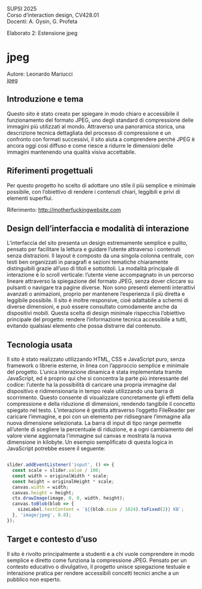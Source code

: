 SUPSI 2025  
Corso d’interaction design, CV428.01  
Docenti: A. Gysin, G. Profeta  

Elaborato 2: Estensione jpeg 

# jpeg
Autore: Leonardo Mariucci  
[jpeg]([https://ixd-supsi.github.io/2023/esempi/mp_hands/es6/1_landmarks](https://leomariu.github.io/jpeg/))


## Introduzione e tema
Questo sito è stato creato per spiegare in modo chiaro e accessibile il funzionamento del formato JPEG, uno degli standard di compressione delle immagini più utilizzati al mondo. Attraverso una panoramica storica, una descrizione tecnica dettagliata del processo di compressione e un confronto con formati successivi, il sito aiuta a comprendere perché JPEG è ancora oggi così diffuso e come riesce a ridurre le dimensioni delle immagini mantenendo una qualità visiva accettabile.


## Riferimenti progettuali
Per questo progetto ho scelto di adottare uno stile il più semplice e minimale possibile, con l’obiettivo di rendere i contenuti chiari, leggibili e privi di elementi superflui.

Riferimento:
http://motherfuckingwebsite.com



## Design dell’interfaccia e modalità di interazione

L’interfaccia del sito presenta un design estremamente semplice e pulito, pensato per facilitare la lettura e guidare l’utente attraverso i contenuti senza distrazioni. Il layout è composto da una singola colonna centrale, con testi ben organizzati in paragrafi e sezioni tematiche chiaramente distinguibili grazie all’uso di titoli e sottotitoli. La modalità principale di interazione è lo scroll verticale: l’utente viene accompagnato in un percorso lineare attraverso la spiegazione del formato JPEG, senza dover cliccare su pulsanti o navigare tra pagine diverse. Non sono presenti elementi interattivi avanzati o animazioni, proprio per mantenere l’esperienza il più diretta e leggibile possibile. Il sito è inoltre responsive, cioè adattabile a schermi di diverse dimensioni, e può essere consultato comodamente anche da dispositivi mobili. Questa scelta di design minimale rispecchia l’obiettivo principale del progetto: rendere l’informazione tecnica accessibile a tutti, evitando qualsiasi elemento che possa distrarre dal contenuto.

## Tecnologia usata
Il sito è stato realizzato utilizzando HTML, CSS e JavaScript puro, senza framework o librerie esterne, in linea con l’approccio semplice e minimale del progetto. L’unica interazione dinamica è stata implementata tramite JavaScript, ed è proprio qui che si concentra la parte più interessante del codice: l’utente ha la possibilità di caricare una propria immagine dal dispositivo e ridimensionarla in tempo reale utilizzando una barra di scorrimento. Questo consente di visualizzare concretamente gli effetti della compressione e della riduzione di dimensioni, rendendo tangibile il concetto spiegato nel testo. L’interazione è gestita attraverso l’oggetto FileReader per caricare l’immagine, e poi con un elemento <canvas> per ridisegnare l’immagine alla nuova dimensione selezionata. La barra di input di tipo range permette all’utente di scegliere la percentuale di riduzione, e a ogni cambiamento del valore viene aggiornata l'immagine sul canvas e mostrata la nuova dimensione in kilobyte. Un esempio semplificato di questa logica in JavaScript potrebbe essere il seguente:

```JavaScript

slider.addEventListener('input', () => {
  const scale = slider.value / 100;
  const width = originalWidth * scale;
  const height = originalHeight * scale;
  canvas.width = width;
  canvas.height = height;
  ctx.drawImage(image, 0, 0, width, height);
  canvas.toBlob(blob => {
    sizeLabel.textContent = `${(blob.size / 1024).toFixed(2)} KB`;
  }, 'image/jpeg', 0.8);
});
```


## Target e contesto d’uso
Il sito è rivolto principalmente a studenti e a chi vuole comprendere in modo semplice e diretto come funziona la compressione JPEG. Pensato per un contesto educativo o divulgativo, il progetto unisce spiegazione testuale e interazione pratica per rendere accessibili concetti tecnici anche a un pubblico non esperto.

